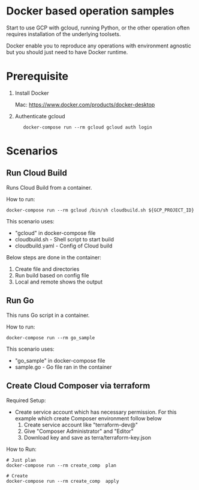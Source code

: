 # Docker based operation samples

Start to use GCP with gcloud, running Python, or the other operation often requires installation of the underlying toolsets. 

Docker enable you to reproduce any operations with environment agnostic but you should just need to have Docker runtime.  

# Prerequisite 

1. Install Docker

    Mac:  https://www.docker.com/products/docker-desktop

2. Authenticate gcloud 

    ```
       docker-compose run --rm gcloud gcloud auth login
    ``` 


# Scenarios
## Run Cloud Build 
Runs Cloud Build from a container.

How to run:
```shell script
docker-compose run --rm gcloud /bin/sh cloudbuild.sh ${GCP_PROJECT_ID}
```

This scenario uses:

- "gcloud" in docker-compose file
- cloudbuild.sh - Shell script to start build
- cloudbuild.yaml  - Config of Cloud build

Below steps are done in the container:

1. Create file and directories
2. Run build based on config file
3. Local and remote shows the output 


## Run Go
This runs Go script in a container.

How to run: 

```shell script
docker-compose run --rm go_sample
```

This scenario uses:

- "go_sample" in docker-compose file
- sample.go - Go file ran in the container

## Create Cloud Composer via terraform
Required Setup:
- Create service account which has necessary permission. For this example which create Composer environment follow below
  1. Create service account like "terraform-dev@" 
  1. Give "Composer Administrator" and "Editor"
  1. Download key and save as terra/terraform-key.json

How to Run:
```shell script
# Just plan
docker-compose run --rm create_comp  plan

# Create 
docker-compose run --rm create_comp  apply
```